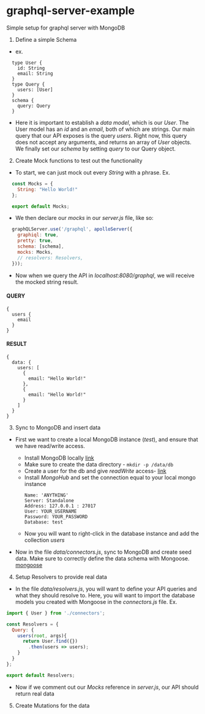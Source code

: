
# graphql-server-example
Simple setup for graphql server with MongoDB

1. Define a simple Schema
  * ex.

  ```
    type User {
      id: String
      email: String
    }
    type Query {
      users: [User]
    }
    schema {
      query: Query
    }
  ```
  * Here it is important to establish a *data model*, which is our *User*. The User model has an *id* and an *email*, both of which are strings. Our main query that our API exposes is the query *users*. Right now, this query does not accept any arguments, and returns an array of *User* objects. We finally set our *schema* by setting *query* to our Query object.

2. Create Mock functions to test out the functionality

  * To start, we can just mock out every *String* with a phrase. Ex.

  ```javascript
    const Mocks = {
      String: "Hello World!"
    };

    export default Mocks;
  ```

  * We then declare our *mocks* in our *server.js* file, like so:

  ```javascript
    graphQLServer.use('/graphql', apolloServer({
      graphiql: true,
      pretty: true,
      schema: [schema],
      mocks: Mocks,
      // resolvers: Resolvers,
    }));
  ```

  * Now when we query the API in *localhost:8080/graphql*, we will receive the mocked string result.

  #### QUERY
  ```
  {
    users {
      email
    }
  }
  ```
  #### RESULT
  ```
  {
    data: {
      users: [
        {
          email: "Hello World!"
        },
        {
          email: "Hello World!"
        }
      ]
    }
  }
  ```
3. Sync to MongoDB and insert data
  * First we want to create a local MongoDB instance (*test*), and ensure that we have read/write access.

    * Install MongoDB locally [link](https://docs.mongodb.com/manual/tutorial/install-mongodb-on-os-x/)
    * Make sure to create the data directory - `mkdir -p /data/db`
    * Create a user for the db and give *readWrite* access- [link](https://docs.mongodb.com/manual/reference/method/db.createUser/)
    * Install *MongoHub* and set the connection equal to your local mongo instance
      ```
      Name: 'ANYTHING'
      Server: Standalone
      Address: 127.0.0.1 : 27017
      User: YOUR_USERNAME
      Password: YOUR_PASSWORD
      Database: test
      ```
    * Now you will want to right-click in the database instance and add the collection *users*

  * Now in the file *data/connectors.js*, sync to MongoDB and create seed data. Make sure to correctly define the data schema with Mongoose. [mongoose](http://mongoosejs.com/docs/)

4. Setup Resolvers to provide real data

  * In the file *data/resolvers.js*, you will want to define your API queries and what they should resolve to. Here, you will want to import the database models you created with Mongoose in the *connectors.js* file. Ex.

  ```javascript
  import { User } from './connectors';

  const Resolvers = {
    Query: {
      users(root, args){
        return User.find({})
          .then(users => users);
      }
    }
  };

  export default Resolvers;
  ```
  * Now if we comment out our *Mocks* reference in *server.js*, our API should return real data

5. Create Mutations for the data
